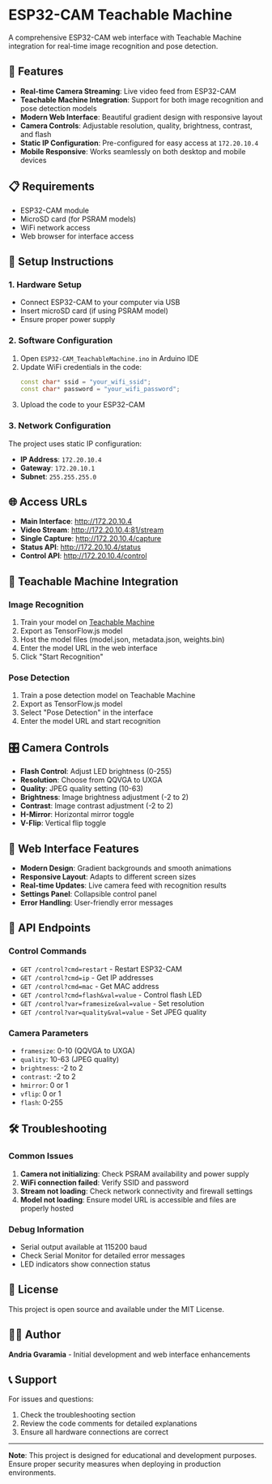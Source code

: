 # ESP32-CAM Teachable Machine

A comprehensive ESP32-CAM web interface with Teachable Machine integration for real-time image recognition and pose detection.

## 🚀 Features

- **Real-time Camera Streaming**: Live video feed from ESP32-CAM
- **Teachable Machine Integration**: Support for both image recognition and pose detection models
- **Modern Web Interface**: Beautiful gradient design with responsive layout
- **Camera Controls**: Adjustable resolution, quality, brightness, contrast, and flash
- **Static IP Configuration**: Pre-configured for easy access at `172.20.10.4`
- **Mobile Responsive**: Works seamlessly on both desktop and mobile devices

## 📋 Requirements

- ESP32-CAM module
- MicroSD card (for PSRAM models)
- WiFi network access
- Web browser for interface access

## 🔧 Setup Instructions

### 1. Hardware Setup
- Connect ESP32-CAM to your computer via USB
- Insert microSD card (if using PSRAM model)
- Ensure proper power supply

### 2. Software Configuration
1. Open `ESP32-CAM_TeachableMachine.ino` in Arduino IDE
2. Update WiFi credentials in the code:
   ```cpp
   const char* ssid = "your_wifi_ssid";
   const char* password = "your_wifi_password";
   ```
3. Upload the code to your ESP32-CAM

### 3. Network Configuration
The project uses static IP configuration:
- **IP Address**: `172.20.10.4`
- **Gateway**: `172.20.10.1`
- **Subnet**: `255.255.255.0`

## 🌐 Access URLs

- **Main Interface**: http://172.20.10.4
- **Video Stream**: http://172.20.10.4:81/stream
- **Single Capture**: http://172.20.10.4/capture
- **Status API**: http://172.20.10.4/status
- **Control API**: http://172.20.10.4/control

## 🤖 Teachable Machine Integration

### Image Recognition
1. Train your model on [Teachable Machine](https://teachablemachine.withgoogle.com/)
2. Export as TensorFlow.js model
3. Host the model files (model.json, metadata.json, weights.bin)
4. Enter the model URL in the web interface
5. Click "Start Recognition"

### Pose Detection
1. Train a pose detection model on Teachable Machine
2. Export as TensorFlow.js model
3. Select "Pose Detection" in the interface
4. Enter the model URL and start recognition

## 🎛️ Camera Controls

- **Flash Control**: Adjust LED brightness (0-255)
- **Resolution**: Choose from QQVGA to UXGA
- **Quality**: JPEG quality setting (10-63)
- **Brightness**: Image brightness adjustment (-2 to 2)
- **Contrast**: Image contrast adjustment (-2 to 2)
- **H-Mirror**: Horizontal mirror toggle
- **V-Flip**: Vertical flip toggle

## 📱 Web Interface Features

- **Modern Design**: Gradient backgrounds and smooth animations
- **Responsive Layout**: Adapts to different screen sizes
- **Real-time Updates**: Live camera feed with recognition results
- **Settings Panel**: Collapsible control panel
- **Error Handling**: User-friendly error messages

## 🔄 API Endpoints

### Control Commands
- `GET /control?cmd=restart` - Restart ESP32-CAM
- `GET /control?cmd=ip` - Get IP addresses
- `GET /control?cmd=mac` - Get MAC address
- `GET /control?cmd=flash&val=value` - Control flash LED
- `GET /control?var=framesize&val=value` - Set resolution
- `GET /control?var=quality&val=value` - Set JPEG quality

### Camera Parameters
- `framesize`: 0-10 (QQVGA to UXGA)
- `quality`: 10-63 (JPEG quality)
- `brightness`: -2 to 2
- `contrast`: -2 to 2
- `hmirror`: 0 or 1
- `vflip`: 0 or 1
- `flash`: 0-255

## 🛠️ Troubleshooting

### Common Issues
1. **Camera not initializing**: Check PSRAM availability and power supply
2. **WiFi connection failed**: Verify SSID and password
3. **Stream not loading**: Check network connectivity and firewall settings
4. **Model not loading**: Ensure model URL is accessible and files are properly hosted

### Debug Information
- Serial output available at 115200 baud
- Check Serial Monitor for detailed error messages
- LED indicators show connection status

## 📄 License

This project is open source and available under the MIT License.

## 👨‍💻 Author

**Andria Gvaramia** - Initial development and web interface enhancements

## 📞 Support

For issues and questions:
1. Check the troubleshooting section
2. Review the code comments for detailed explanations
3. Ensure all hardware connections are correct

---

**Note**: This project is designed for educational and development purposes. Ensure proper security measures when deploying in production environments.